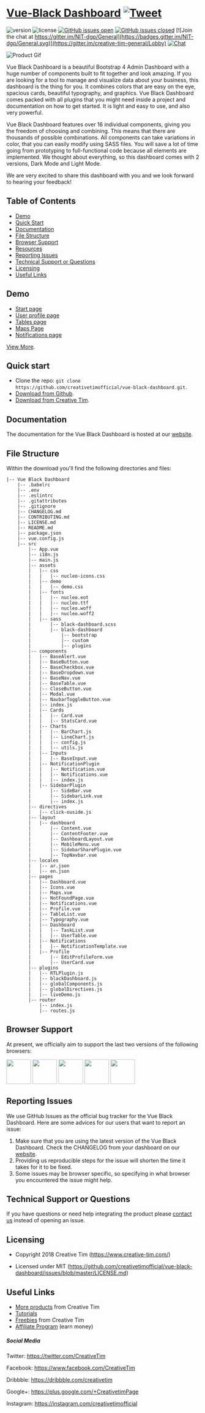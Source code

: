 # [Vue-Black Dashboard](https://demos.creative-tim.com/vue-black-dashboard) [![Tweet](https://img.shields.io/twitter/url/http/shields.io.svg?style=social&logo=twitter)](https://twitter.com/intent/tweet?text=Black%20Dashboard%20by%20Creative%20Tim&url=https%3A%2F%2Fdemos.creative-tim.com%2Fblack-dashboard%2Fexamples%2Fdashboard.html&via=CreativeTim)


 ![version](https://img.shields.io/badge/version-1.0.0-blue.svg)  ![license](https://img.shields.io/badge/license-MIT-blue.svg) [![GitHub issues open](https://img.shields.io/github/issues/creativetimofficial/black-dashboard/issues.svg?maxAge=2592000)](https://github.com/creativetimofficial/black-dashboard/issues/issues?q=is%3Aopen+is%3Aissue) [![GitHub issues closed](https://img.shields.io/github/issues-closed-raw/creativetimofficial/black-dashboard/issues.svg?maxAge=2592000)](https://github.com/creativetimofficial/black-dashboard/issues/issues?q=is%3Aissue+is%3Aclosed) [![Join the chat at https://gitter.im/NIT-dgp/General](https://badges.gitter.im/NIT-dgp/General.svg)](https://gitter.im/creative-tim-general/Lobby) [![Chat](https://img.shields.io/badge/chat-on%20discord-7289da.svg)](https://discord.gg/E4aHAQy)


![Product Gif](https://s3.amazonaws.com/creativetim_bucket/github/gif/vue-black-dashboard.gif)

Vue Black Dashboard is a beautiful Bootstrap 4 Admin Dashboard with a huge number of components built to fit together and look amazing. If you are looking for a tool to manage and visualize data about your business, this dashboard is the thing for you. It combines colors that are easy on the eye, spacious cards, beautiful typography, and graphics.
Vue Black Dashboard comes packed with all plugins that you might need inside a project and documentation on how to get started. It is light and easy to use, and also very powerful.

Vue Black Dashboard features over 16 individual components, giving you the freedom of choosing and combining. This means that there are thousands of possible combinations. All components can take variations in color, that you can easily modify using SASS files. You will save a lot of time going from prototyping to full-functional code because all elements are implemented.
We thought about everything, so this dashboard comes with 2 versions, Dark Mode and Light Mode. 

We are very excited to share this dashboard with you and we look forward to hearing your feedback!


## Table of Contents


* [Demo](#demo)
* [Quick Start](#quick-start)
* [Documentation](#documentation)
* [File Structure](#file-structure)
* [Browser Support](#browser-support)
* [Resources](#resources)
* [Reporting Issues](#reporting-issues)
* [Technical Support or Questions](#technical-support-or-questions)
* [Licensing](#licensing)
* [Useful Links](#useful-links)


## Demo

- [Start page](https://demos.creative-tim.com/vue-black-dashboard)
- [User profile page](https://demos.creative-tim.com/vue-black-dashboard/#/profile)
- [Tables page ](https://demos.creative-tim.com/vue-black-dashboard/#/table-list)
- [Maps Page](https://demos.creative-tim.com/vue-black-dashboard/#/maps)
- [Notifications page](https://demos.creative-tim.com//vue-black-dashboard/#/notifications)

[View More](https://demos.creative-tim.com/vue-black-dashboard).


## Quick start

- Clone the repo: `git clone https://github.com/creativetimofficial/vue-black-dashboard.git`.
- [Download from Github](https://github.com/creativetimofficial/vue-black-dashboard/archive/master.zip).
- [Download from Creative Tim](https://www.creative-tim.com/product/vue-black-dashboard).


## Documentation
The documentation for the Vue Black Dashboard is hosted at our [website](https://demos.creative-tim.com/vue-black-dashboard/documentation).


## File Structure
Within the download you'll find the following directories and files:

```
|-- Vue Black Dashboard
    |-- .babelrc  
    |-- .env
    |-- .eslintrc
    |-- .gitattributes
    |-- .gitignore
    |-- CHANGELOG.md
    |-- CONTRIBUTING.md
    |-- LICENSE.md
    |-- README.md
    |-- package.json
    |-- vue.config.js
    |-- src
        |-- App.vue
        |-- i18n.js
        |-- main.js
        |-- assets
        |   |-- css
        |   |   |-- nucleo-icons.css
        |   |-- demo
        |   |   |-- demo.css
        |   |-- fonts
        |   |   |-- nucleo.eot
        |   |   |-- nucleo.ttf
        |   |   |-- nucleo.woff
        |   |   |-- nucleo.woff2
        |   |-- sass
        |       |-- black-dashboard.scss
        |       |-- black-dashboard
        |           |-- bootstrap
        |           |-- custom
        |           |-- plugins
        |-- components
        |   |-- BaseAlert.vue
        |   |-- BaseButton.vue
        |   |-- BaseCheckbox.vue
        |   |-- BaseDropdown.vue
        |   |-- BaseNav.vue
        |   |-- BaseTable.vue
        |   |-- CloseButton.vue
        |   |-- Modal.vue
        |   |-- NavbarToggleButton.vue
        |   |-- index.js
        |   |-- Cards
        |   |   |-- Card.vue
        |   |   |-- StatsCard.vue
        |   |-- Charts
        |   |   |-- BarChart.js
        |   |   |-- LineChart.js
        |   |   |-- config.js
        |   |   |-- utils.js
        |   |-- Inputs
        |   |   |-- BaseInput.vue
        |   |-- NotificationPlugin
        |   |   |-- Notification.vue
        |   |   |-- Notifications.vue
        |   |   |-- index.js
        |   |-- SidebarPlugin
        |       |-- SideBar.vue
        |       |-- SidebarLink.vue
        |       |-- index.js
        |-- directives
        |   |-- click-ouside.js
        |-- layout
        |   |-- dashboard
        |       |-- Content.vue
        |       |-- ContentFooter.vue
        |       |-- DashboardLayout.vue
        |       |-- MobileMenu.vue
        |       |-- SidebarSharePlugin.vue
        |       |-- TopNavbar.vue
        |-- locales
        |   |-- ar.json
        |   |-- en.json
        |-- pages
        |   |-- Dashboard.vue
        |   |-- Icons.vue
        |   |-- Maps.vue
        |   |-- NotFoundPage.vue
        |   |-- Notifications.vue
        |   |-- Profile.vue
        |   |-- TableList.vue
        |   |-- Typography.vue
        |   |-- Dashboard
        |   |   |-- TaskList.vue
        |   |   |-- UserTable.vue
        |   |-- Notifications
        |   |   |-- NotificationTemplate.vue
        |   |-- Profile
        |       |-- EditProfileForm.vue
        |       |-- UserCard.vue
        |-- plugins
        |   |-- RTLPlugin.js
        |   |-- blackDashboard.js
        |   |-- globalComponents.js
        |   |-- globalDirectives.js
        |   |-- liveDemo.js
        |-- router
            |-- index.js
            |-- routes.js

```


## Browser Support

At present, we officially aim to support the last two versions of the following browsers:

<img src="https://s3.amazonaws.com/creativetim_bucket/github/browser/chrome.png" width="64" height="64"> <img src="https://s3.amazonaws.com/creativetim_bucket/github/browser/firefox.png" width="64" height="64"> <img src="https://s3.amazonaws.com/creativetim_bucket/github/browser/edge.png" width="64" height="64"> <img src="https://s3.amazonaws.com/creativetim_bucket/github/browser/safari.png" width="64" height="64"> <img src="https://s3.amazonaws.com/creativetim_bucket/github/browser/opera.png" width="64" height="64">



## Reporting Issues

We use GitHub Issues as the official bug tracker for the Vue Black Dashboard. Here are some advices for our users that want to report an issue:

1. Make sure that you are using the latest version of the Vue Black Dashboard. Check the CHANGELOG from your dashboard on our [website](https://www.creative-tim.com/).
2. Providing us reproducible steps for the issue will shorten the time it takes for it to be fixed.
3. Some issues may be browser specific, so specifying in what browser you encountered the issue might help.


## Technical Support or Questions

If you have questions or need help integrating the product please [contact us](https://www.creative-tim.com/contact-us) instead of opening an issue.


## Licensing

- Copyright 2018 Creative Tim (https://www.creative-tim.com/)

- Licensed under MIT (https://github.com/creativetimofficial/vue-black-dashboard/issues/blob/master/LICENSE.md)



## Useful Links

- [More products](https://www.creative-tim.com/bootstrap-themes) from Creative Tim
- [Tutorials](https://www.youtube.com/channel/UCVyTG4sCw-rOvB9oHkzZD1w)
- [Freebies](https://www.creative-tim.com/bootstrap-themes/free) from Creative Tim
- [Affiliate Program](https://www.creative-tim.com/affiliates/new) (earn money)

##### Social Media

Twitter: <https://twitter.com/CreativeTim>

Facebook: <https://www.facebook.com/CreativeTim>

Dribbble: <https://dribbble.com/creativetim>

Google+: <https://plus.google.com/+CreativetimPage>

Instagram: <https://instagram.com/creativetimofficial>

